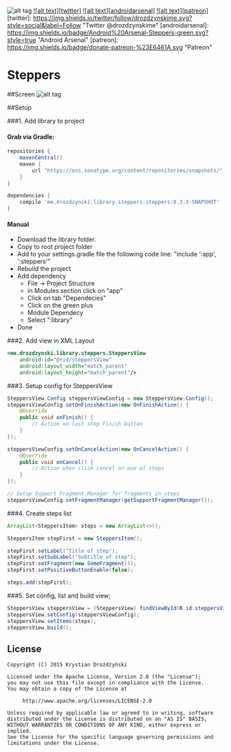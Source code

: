 ![alt tag](https://api.travis-ci.org/drozdzynski/Steppers.svg)
<a href="https://twitter.com/drozdzynskime" rel="some text">![alt text][twitter]</a>
<a href="https://android-arsenal.com/details/1/3301" rel="Android Arsenal">![alt text][androidarsenal]</a>
<a href="https://www.patreon.com/drozdzynski" rel="Patreon">![alt text][patreon]</a>
[twitter]: https://img.shields.io/twitter/follow/drozdzynskime.svg?style=social&label=Follow "Twitter @drozdzynskime"
[androidarsenal]: https://img.shields.io/badge/Android%20Arsenal-Steppers-green.svg?style=true "Android Arsenal"
[patreon]: https://img.shields.io/badge/donate-patreon-%23E6461A.svg "Patreon"

# Steppers

##Screen
![alt tag](https://drozdzynski.me/repo/steppers/screen.gif)

##Setup

###1. Add library to project

#### Grab via Gradle:
```groovy
repositories {
    mavenCentral()
    maven {
        url "https://oss.sonatype.org/content/repositories/snapshots/"
    }
}

dependencies {
    compile 'me.drozdzynski.library.steppers:steppers:0.3.3-SNAPSHOT'
}
```

#### Manual
* Download the library folder.
* Copy to root project folder
* Add to your settings.gradle file the following code line: "include ':app', ':steppers'"
* Rebuild the project
* Add dependency
    * File → Project Structure
    * in Modules section click on "app"
    * Click on tab "Dependecies"
    * Click on the green plus
    * Module Dependecy
    * Select ":library"
* Done

###2. Add view in XML Layout
```xml
<me.drozdzynski.library.steppers.SteppersView
    android:id="@+id/steppersView"
    android:layout_width="match_parent"
    android:layout_height="match_parent"/>
```

###3. Setup config for SteppersView
```java
SteppersView.Config steppersViewConfig = new SteppersView.Config();
steppersViewConfig.setOnFinishAction(new OnFinishAction() {
    @Override
    public void onFinish() {
        // Action on last step Finish button
    }
});

steppersViewConfig.setOnCancelAction(new OnCancelAction() {
    @Override
    public void onCancel() {
        // Action when click cancel on one of steps
    }
});

// Setup Support Fragment Manager for fragments in steps
steppersViewConfig.setFragmentManager(getSupportFragmentManager());
```

###4. Create steps list
```java
ArrayList<SteppersItem> steps = new ArrayList<>();

SteppersItem stepFirst = new SteppersItem();

stepFirst.setLabel("Title of step");
stepFirst.setSubLabel("Subtitle of step");
stepFirst.setFragment(new SomeFragment());
stepFirst.setPositiveButtonEnable(false);

steps.add(stepFirst);
```

###5. Set config, list and build view;
```java
SteppersView steppersView = (SteppersView) findViewById(R.id.steppersView);
steppersView.setConfig(steppersViewConfig);
steppersView.setItems(steps);
steppersView.build();
```

## License
```
Copyright (C) 2015 Krystian Drożdżyński

Licensed under the Apache License, Version 2.0 (the "License");
you may not use this file except in compliance with the License.
You may obtain a copy of the License at

     http://www.apache.org/licenses/LICENSE-2.0

Unless required by applicable law or agreed to in writing, software
distributed under the License is distributed on an "AS IS" BASIS,
WITHOUT WARRANTIES OR CONDITIONS OF ANY KIND, either express or implied.
See the License for the specific language governing permissions and
limitations under the License.
```
